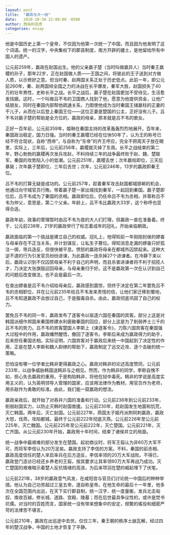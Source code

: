 ```yaml
---
layout: post
title:  "嬴政与大一统"
date:   2020-10-30 22:00:00 -0500
author: 西伯利亚虎
categories: essay
---
```


他是中国历史上第一个皇帝，不仅因为他第一次统一了中国，而且因为他发明了这个词语。统一的汉字，中央集权下的郡县制度，南方开辟的疆土，是他留给所有中国人的遗产。

公元前259年，嬴政在赵国出生。他的父亲嬴子楚（当时叫做嬴异人）当时秦王嬴稷的孙子，那年22岁，正在赵国做人质——王国之间，将彼此的王子送到对方做人质，以示修好之意。但当时秦、赵两国关系正处于历史低点。此前一年，即公元前260年，秦、赵两国倾全国之力的决战在长平爆发，秦军大胜，赵国损失了40万的壮年男性，史称长平之战。长平之战后，嬴子楚在赵国更加不受待见，生活愈发拮据。这时，一个叫做吕不韦的卫国商人找到了他，愿意为他提供资金，让他广结朋友，同时在秦国内部帮他疏通关系，力图使他成为当时秦国王储嬴柱的正妻的干儿子，从而在以后登上秦国王位——这位正妻是楚国的公主，正好没有儿子。吕不韦对嬴子楚的帮助是全方位的，嬴政的母亲，原本就是吕不韦的歌女。

正好一百年前，公元前359年，姬鞅在秦国主持的改革轰轰烈烈地展开。百年来，秦国政治稳定，国力日强。当时的秦王嬴稷已经在位快50年了，认为王的称号已经不符合现状，自称“西帝”，与自称为“东帝”的齐王呼应，完全不把周天子放在眼里，实际上，三年后，公元前256年，嬴稷就灭掉了东周。长平之战结束的第二年，野心勃勃的嬴稷再次发兵攻赵，不料持续三年的战争最终败于赵、魏、楚联军，秦国的攻势陷入小的低潮。公元前251年，嬴稷去世；次年嬴柱即位，三天后暴毙；次年嬴子楚即位，三年后去世；次年，公元前246年，13岁的嬴政即秦王位。

吕不韦的打算无疑是成功的。公元前257年，趁着秦军攻击赵国都城邯郸的机会，他通过向守城官员行贿，带着嬴子楚一家出城找到秦军，一起回到秦国。嬴子楚即位后，吕不韦成为了秦国的丞相。嬴政即位后，仍任命吕不韦为丞相，并尊称吕不韦为仲父，意思是，第二个父亲。年龄上，吕不韦比嬴政大33岁，这个称呼也显得合适。

嬴政年幼，政事的管理暂时由吕不韦为首的大人们打理，但嬴政一直在准备着。终于，公元前238年，21岁的嬴政举行了标志着成年的冠礼，开始亲临朝政。

嬴政面临的第一个挑战是建立自己的权威。冠礼上，他得知前一年刚刚封侯的嫪毐与母亲存在不正当关系，并计划谋反，让私生子篡位。得知消息走漏的嫪毐只好孤注一掷，带兵造反，但很快被平息。愤怒的嬴政将母亲在都城外囚禁起来。这种大逆不道的行为引发官员纷纷进谏，为此嬴政一连杀掉27个进谏者。在冷静下来以后，嬴政认识到不仅囚禁母亲不利于自己的声明，而且杀害进谏者将不利于招揽人才，乃决定大张旗鼓迎回母亲，与母亲重归于好。这不是嬴政第一次在认识到自己的问题后改变做法，也不会是最后一次。

在查出嫪毐是吕不韦介绍给母亲后，嬴政感到震惊，但终于决定在第二年罢免吕不韦的丞相职位，并在公元前235年给吕不韦发来责怪的信，让他们家迁移到蜀地，吕不韦知道嬴政不会放过自己，于是服毒自杀。由此，嬴政彻底巩固了自己的权力。

罢免吕不韦的同一年，嬴政发布了逐客令以驱逐六国在秦国的宾客。部分上这是对韩国派细作郑国来秦国修建水利疲敝秦国的回应，部分上这是为了削弱养士三千的吕不韦的势力。吕不韦的宾客楚国人李斯上《谏逐客令》，力陈六国宾客在秦国强大过程中的作用，嬴政幡然醒悟，撤回了逐客令。李斯后来成为嬴政得力的助手，后来担任秦国丞相。实际证明，六国宾客对于嬴政后来统一中国起到了决定性的作用，正是在楚人李斯和魏人尉缭的帮助下，嬴政制定了远交近攻、逐个击破的统一策略。

恐怕没有哪一位学者比韩非更得嬴政之心。嬴政对韩非的论述高度赞同，公元前233年，以战争威胁韩国送韩非与之相见。然而，作为韩非的同学，李斯自愧不如，担心失去嬴政的重用，于是构陷韩非，将他在狱中毒死。韩非的学说是高度实用主义的，认为英明领导人管理的国家，应该用法律作为教材，用官员作为老师，用杀敌作为勇敢的标准。由此，我们能一窥嬴政的想法。

嬴政亲政后，就开始了对吞并六国的准备和行动。公元前236年到公元前233年，削弱赵国实力，以防止灭韩时赵国救援。公元前230年，趁赵国发生地震和饥荒，灭亡韩国。两年后，灭亡赵国。公元前227年，燕国太子姬丹派荆轲刺嬴政，嬴政大怒，伐燕，攻陷都城，最终于公元前222年彻底灭燕。公元前226年至公元前225年，灭亡魏国。公元前225年至公元前222年，灭亡楚国。公元前221年，灭亡齐国。从公元前230年开始，嬴政用十年时间，结束了诸侯并立的局面。

统一战争中最艰难的部分发生在楚国。起初商议时，将军王翦认为非60万大军不可，而将军李信认为20万足矣。嬴政支持了李信的方案。不料，秦国的前丞相、嬴政高度信任的楚人芈启率兵在后方造反，李信率领的20万大军战败。不得已，嬴政登门造访已经还乡养老的王翦，按其要求让其率领60万大军再战乃成功。灭亡楚国的艰难暗示着楚人反抗情绪的高涨，为后来项羽在楚的崛起埋下了伏笔。

公元前221年，38岁的嬴政意气风发，在咸阳宫与官员们讨论统一中国后的种种举措。他认为自己功劳超过三皇五帝，遂自称皇帝。在他生命的最后十一年里，他多次在全国范围内出巡，在天下实行郡县制，统一汉字、统一度量衡，发兵北击匈奴、南收百越，修长城、道路、宫殿、陵墓；而在后世最具争议性的，或许是焚书坑儒。对当时的百姓而言，国家统一没有带来想象中的安定，频繁的徭役和细密严苛的法律苦不堪言。

公元前210年，嬴政在出巡途中去世。仅仅三年，秦王朝的秩序土崩瓦解，经过四年的楚汉战争，中国的土地才恢复了平静。


